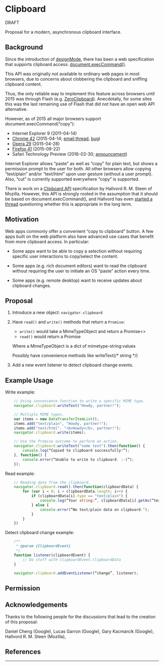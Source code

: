 # Clipboard

DRAFT

Proposal for a modern, asynchronous clipboard interface.

## Background

Since the introduction of
[designMode](https://developer.mozilla.org/en-US/docs/Web/API/Document/designMode),
there has been a web specification that supports clipboard access:
[document.execCommand()](https://w3c.github.io/editing/execCommand.html).

This API was originally not available to ordinary web pages in most browsers,
due to concerns about clobbering the clipboard and sniffing clipboard content.

Thus, the only reliable way to implement this feature across browsers until 2015 was
through Flash (e.g. [ZeroClipboard](http://zeroclipboard.org/)).
Anecdotally, for some sites this was the last remaining use of Flash that did not have
an open web API alternative.

However, as of 2015 all major browsers support document.execCommand(“copy”):

* Internet Explorer 9 (2011-04-14)
* [Chrome 42](https://googlechromereleases.blogspot.com/2015/04/stable-channel-update_14.html)
    (2015-04-14; [email thread](https://groups.google.com/a/chromium.org/d/msg/blink-dev/3QL6mAhC3Lw/rZ2S3YM-9XIJ),
    [bug](https://crbug.com/437908))
* [Opera 29](https://dev.opera.com/blog/opera-29/) (2015-04-28)
* [Firefox 41](https://www.mozilla.org/en-US/firefox/41.0/releasenotes/) (2015-09-22)
* Safari Technology Preview (2016-03-30; [announcement](https://webkit.org/blog/6017/introducing-safari-technology-preview/))

Internet Explorer allows “paste” as well as “copy” for plain text, but shows a permission prompt to the user for both.
All other browsers allow copying “text/plain” and/or “text/html” upon user gesture (without a user prompt).
Also, “cut” is currently supported everywhere “copy” is supported.

There is work on a [Clipboard API](https://www.w3.org/TR/clipboard-apis/) specification by
Hallvord R. M. Steen of Mozilla. However, this API is strongly rooted in the assumption
that it should be based on document.execCommand(), and Hallvord has even
[started a thread](https://lists.w3.org/Archives/Public/public-webapps/2015JulSep/0235.html)
questioning whether this is appropriate in the long term.


## Motivation

Web apps commonly offer a convenient “copy to clipboard” button. A few apps built on the web platform also have advanced use cases that benefit from more clipboard access. In 
particular:

* Some apps want to be able to copy a selection without requiring specific user interactions to copy/select the content.

* Some apps (e.g. rich document editors) want to read the clipboard without requiring the user to initiate an OS “paste” action every time.

* Some apps (e.g. remote desktop) want to receive updates about clipboard changes.


## Proposal

1. Introduce a new object: `navigator.clipboard`

2. Have `read()` and `write()` methods that return a `Promise`:

    * `write()` would take a MimeTypeObject and return a Promise<>
    * `read()` would return a Promise<MimeTypeObject>

    Where a MimeTypeObject is a dict of mimetype-string:values

    Possibly have convenience methods like writeText(/* string */)

3. Add a new event listener to detect clipboard change events.


## Example Usage

Write example:

```javascript
    // Using convenience function to write a specific MIME type.
    navigator.clipboard.writeText("Howdy, partner!");

    // Multiple MIME types.
    var items = new DataTransferItemList();
    items.add("text/plain", "Howdy, partner!");
    items.add("text/html", "<b>Howdy</b>, partner!");
    navigator.clipboard.write(items);

    // Use the Promise outcome to perform an action.
    navigator.clipboard.writeText("some text").then(function() {
        console.log(“Copied to clipboard successfully!”);
    }, function() {
        console.error(“Unable to write to clipboard. :-(”);
    });
```

Read example:

```javascript
    // Reading data from the clipboard.
    navigator.clipboard.read().then(function(clipboardData) {
        for (var i = 0; i < clipboardData.length; i++) {
            if (clipboardData[i].type == "text/plain") {
                console.log(“Your string:”, clipboardData[i].getAs(“text/plain”))
            } else {
                console.error(“No text/plain data on clipboard.”);
            }
        }
    })
```

Detect clipboard change example:

```javascript
    /**
     * @param {ClipboardEvent}
     */
    function listener(clipboardEvent) {
        // Do stuff with clipboardEvent.clipboardData
    }

    navigator.clipboard.addEventListener(“change”, listener);
```

## Permission


## Acknowledgements

Thanks to the following people for the discussions that lead to the creation
of this proposal:

Daniel Cheng (Google),
Lucas Garron (Google),
Gary Kacmarcik (Google),
Hallvord R. M. Steen (Mozilla),

## References

***
